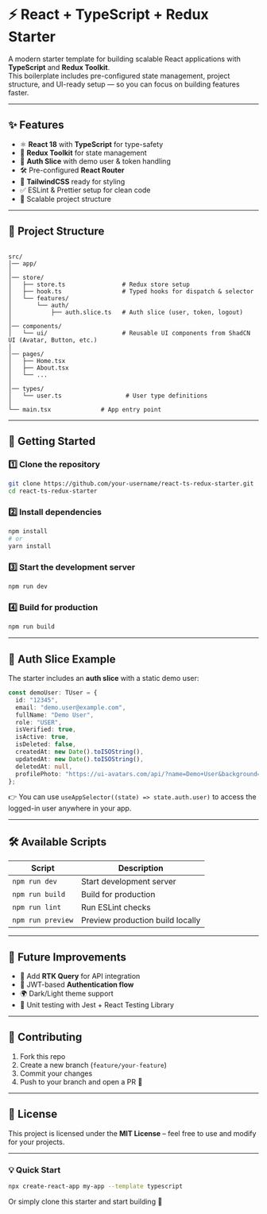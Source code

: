 
# ⚡ React + TypeScript + Redux Starter

A modern starter template for building scalable React applications with **TypeScript** and **Redux Toolkit**.  
This boilerplate includes pre-configured state management, project structure, and UI-ready setup — so you can focus on building features faster.

---

## ✨ Features

- ⚛️ **React 18** with **TypeScript** for type-safety
- 🎯 **Redux Toolkit** for state management
- 🔐 **Auth Slice** with demo user & token handling
- 🛠️ Pre-configured **React Router**
- 🎨 **TailwindCSS** ready for styling
- ✅ ESLint & Prettier setup for clean code
- 📂 Scalable project structure

---

## 📂 Project Structure

````

src/
│── app/
│   
│── store/
│   ├── store.ts                # Redux store setup
│   ├── hook.ts                 # Typed hooks for dispatch & selector
│   └── features/
│       └── auth/
│           ├── auth.slice.ts   # Auth slice (user, token, logout)
│
│── components/
│   └── ui/                     # Reusable UI components from ShadCN UI (Avatar, Button, etc.)
│
│── pages/
│   ├── Home.tsx
│   ├── About.tsx
│   └── ...
│
│── types/
│   └── user.ts                  # User type definitions
│
└── main.tsx              # App entry point

````

---

## 🚀 Getting Started

### 1️⃣ Clone the repository
```bash
git clone https://github.com/your-username/react-ts-redux-starter.git
cd react-ts-redux-starter
````

### 2️⃣ Install dependencies

```bash
npm install
# or
yarn install
```

### 3️⃣ Start the development server

```bash
npm run dev
```

### 4️⃣ Build for production

```bash
npm run build
```

---

## 🔑 Auth Slice Example

The starter includes an **auth slice** with a static demo user:

```ts
const demoUser: TUser = {
  id: "12345",
  email: "demo.user@example.com",
  fullName: "Demo User",
  role: "USER",
  isVerified: true,
  isActive: true,
  isDeleted: false,
  createdAt: new Date().toISOString(),
  updatedAt: new Date().toISOString(),
  deletedAt: null,
  profilePhoto: "https://ui-avatars.com/api/?name=Demo+User&background=random",
};
```

👉 You can use `useAppSelector((state) => state.auth.user)` to access the logged-in user anywhere in your app.

---

## 🛠️ Available Scripts

| Script            | Description                      |
| ----------------- | -------------------------------- |
| `npm run dev`     | Start development server         |
| `npm run build`   | Build for production             |
| `npm run lint`    | Run ESLint checks                |
| `npm run preview` | Preview production build locally |

---

## 🌟 Future Improvements

* 🔄 Add **RTK Query** for API integration
* 🔑 JWT-based **Authentication flow**
* 🌍 Dark/Light theme support
* 🧪 Unit testing with Jest + React Testing Library

---

## 🤝 Contributing

1. Fork this repo
2. Create a new branch (`feature/your-feature`)
3. Commit your changes
4. Push to your branch and open a PR 🎉

---

## 📜 License

This project is licensed under the **MIT License** – feel free to use and modify for your projects.

---

### 💡 Quick Start

```bash
npx create-react-app my-app --template typescript
```

Or simply clone this starter and start building 🚀



